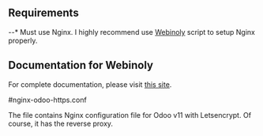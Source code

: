 Requirements
---
--* Must use Nginx.
I highly recommend use [Webinoly](https://github.com/QROkes/webinoly) script to setup Nginx properly.

Documentation for Webinoly
---
For complete documentation, please visit [this site](https://webinoly.com/en/).

#nginx-odoo-https.conf

The file contains Nginx configuration file for Odoo v11 with Letsencrypt. Of course, it has the reverse proxy.
